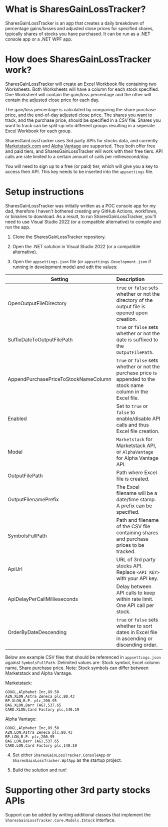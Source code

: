 # What is SharesGainLossTracker?
SharesGainLossTracker is an app that creates a daily breakdown of percentage gains/losses and adjusted close prices for specified shares, typically shares of stocks you have purchased.  It can be run as a .NET console app or a .NET WPF app.

# How does SharesGainLossTracker work?
SharesGainLossTracker will create an Excel Workbook file containing two Worksheets.  Both Worksheets will have a column for each stock specified.  One Worksheet will contain the gain/loss percentage and the other will contain the adjusted close price for each day.

The gain/loss percentage is calculated by comparing the share purchase price, and the end-of-day adjusted close price.  The shares you want to track, and the purchase price, should be specified in a CSV file.  Shares you want to track can be split-up into different groups resulting in a seperate Excel Workbook for each group.

SharesGainLossTracker uses 3rd party APIs for stocks data, and currently [Marketstack.com](https://marketstack.com?utm_source=FirstPromoter&utm_medium=Affiliate&fpr=metaljase) and [Alpha Vantage](https://www.alphavantage.co/) are supported.  They both offer free and paid tiers, and SharesGainLossTracker will work with their free tiers.  API calls are rate limited to a certain amount of calls per milliesecond/day.

You will need to sign up to a free (or paid) tier, which will give you a key to access their API.  This key needs to be inserted into the `appsettings` file.

# Setup instructions
SharesGainLossTracker was initially written as a POC console app for my dad, therefore I haven't bothered creating any GitHub Actions, workflows, or binaries to download.  As a result, to run SharesGainLossTracker, you'll need to use Visual Studio 2022 (or a compatible alternative) to compile and run the app.

1) Clone the SharesGainLossTracker repository.

2) Open the .NET solution in Visual Studio 2022 (or a compatible alternative).

3) Open the `appsettings.json` file (or `appsettings.Development.json` if running in development mode) and edit the values:

| Setting                              | Description   |
| -------------------------------------|:---------------
| OpenOutputFileDirectory              | `true` or `false` sets whether or not the directory of the output file is opened upon creation.
| SuffixDateToOutputFilePath           | `true` or `false` sets whether or not the date is suffixed to the `OutputFilePath`.
| AppendPurchasePriceToStockNameColumn | `true` or `false` sets whether or not the purchase price is appended to the stock name column in the Excel file.
| Enabled                              | Set to `true` or `false` to enable/disable API calls and thus Excel file creation.
| Model                                | `Marketstack` for Marketstack API, or `AlphaVantage` for Alpha Vantage API.
| OutputFilePath                       | Path where Excel file is created.
| OutputFilenamePrefix                 | The Excel filename will be a date/time stamp. A prefix can be specified.
| SymbolsFullPath                      | Path and filename of the CSV file containing shares and purchase prices to be tracked.
| ApiUrl                               | URL of 3rd party stocks API.  Replace `<API KEY>` with your API key.
| ApiDelayPerCallMillieseconds         | Delay between API calls to keep within rate limit. One API call per stock.
| OrderByDateDescending                | `true` or `false` sets whether to sort dates in Excel file in ascending or discending order.

Below are example CSV files that should be referenced in `appsettings.json` against `SymbolsFullPath`.  Delimited values are: Stock symbol, Excel column name, Share purchase price.  Note: Stock symbols can differ between Marketstack and Alpha Vantage.

Marketstack:
```
GOOGL,Alphabet Inc,89.50
AZN.XLON,Astra Zeneca plc,80.43
BP.XLON,B.P. plc,200.95
BAG.XLON,Barr (AG),537.65
CARD.XLON,Card Factory plc,140.19
```

Alpha Vantage:
```
GOOGL,Alphabet Inc,89.50
AZN.LON,Astra Zeneca plc,80.43
BP.LON,B.P. plc,200.95
BAG.LON,Barr (AG),537.65
CARD.LON,Card Factory plc,140.19
```

4) Set either `SharesGainLossTracker.ConsoleApp` or `SharesGainLossTracker.WpfApp` as the startup project.

5) Build the solution and run!


# Supporting other 3rd party stocks APIs
Support can be added by writing additional classes that implement the `SharesGainLossTracker.Core.Models.IStock` interface.

